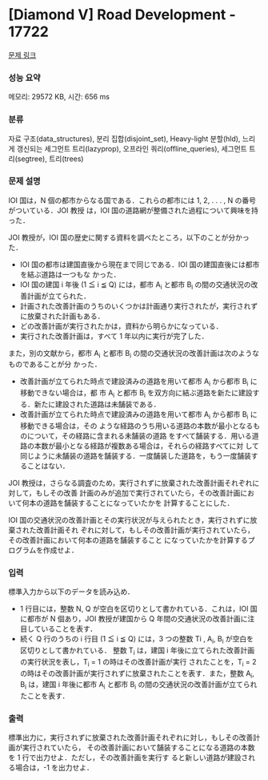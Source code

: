 # [Diamond V] Road Development - 17722 

[문제 링크](https://www.acmicpc.net/problem/17722) 

### 성능 요약

메모리: 29572 KB, 시간: 656 ms

### 분류

자료 구조(data_structures), 분리 집합(disjoint_set), Heavy-light 분할(hld), 느리게 갱신되는 세그먼트 트리(lazyprop), 오프라인 쿼리(offline_queries), 세그먼트 트리(segtree), 트리(trees)

### 문제 설명

<p>IOI 国は，N 個の都市からなる国である．これらの都市には 1, 2, . . . , N の番号がついている．JOI 教授 は，IOI 国の道路網が整備された過程について興味を持った．</p>

<p>JOI 教授が，IOI 国の歴史に関する資料を調べたところ，以下のことが分かった．</p>

<ul>
	<li>IOI 国の都市は建国直後から現在まで同じである．IOI 国の建国直後には都市を結ぶ道路は一つもな かった．</li>
	<li>IOI 国の建国 i 年後 (1 ≦ i ≦ Q) には，都市 A<sub>i</sub> と都市 B<sub>i</sub> の間の交通状況の改善計画が立てられた．</li>
	<li>計画された改善計画のうちのいくつかは計画通り実行されたが，実行されずに放棄された計画もある．</li>
	<li>どの改善計画が実行されたかは，資料から明らかになっている．</li>
	<li>実行された改善計画は，すべて 1 年以内に実行が完了した．</li>
</ul>

<p>また，別の文献から，都市 A<sub>i</sub> と都市 B<sub>i</sub> の間の交通状況の改善計画は次のようなものであることが分 かった．</p>

<ul>
	<li>改善計画が立てられた時点で建設済みの道路を用いて都市 A<sub>i</sub> から都市 B<sub>i</sub> に移動できない場合は，都 市 A<sub>i</sub> と都市 B<sub>i</sub> を双方向に結ぶ道路を新たに建設する．新たに建設された道路は未舗装である．</li>
	<li>改善計画が立てられた時点で建設済みの道路を用いて都市 A<sub>i</sub> から都市 B<sub>i</sub> に移動できる場合は，その ような経路のうち用いる道路の本数が最小となるものについて，その経路に含まれる未舗装の道路 をすべて舗装する．用いる道路の本数が最小となる経路が複数ある場合は，それらの経路すべてに対 して同じように未舗装の道路を舗装する．一度舗装した道路を，もう一度舗装することはない．</li>
</ul>

<p>JOI 教授は，さらなる調査のため，実行されずに放棄された改善計画それぞれに対して，もしその改善 計画のみが追加で実行されていたら，その改善計画において何本の道路を舗装することになっていたかを 計算することにした．</p>

<p>IOI 国の交通状況の改善計画とその実行状況が与えられたとき，実行されずに放棄された改善計画それ ぞれに対して，もしその改善計画が実行されていたら，その改善計画において何本の道路を舗装すること になっていたかを計算するプログラムを作成せよ．</p>

### 입력 

 <p>標準入力から以下のデータを読み込め．</p>

<ul>
	<li>1 行目には，整数 N, Q が空白を区切りとして書かれている．これは，IOI 国に都市が N 個あり，JOI 教授が建国から Q 年間の交通状況の改善計画に注目していることを表す．</li>
	<li>続く Q 行のうちの i 行目 (1 ≦ i ≦ Q) には，3 つの整数 Ti , A<sub>i</sub>, B<sub>i</sub> が空白を区切りとして書かれている． 整数 T<sub>i</sub> は，建国 i 年後に立てられた改善計画の実行状況を表し，T<sub>i</sub> = 1 の時はその改善計画が実行 されたことを，T<sub>i</sub> = 2 の時はその改善計画が実行されずに放棄されたことを表す．また，整数 A<sub>i</sub>, B<sub>i</sub> は，建国 i 年後に都市 A<sub>i</sub> と都市 B<sub>i</sub> の間の交通状況の改善計画が立てられたことを表す．</li>
</ul>

### 출력 

 <p>標準出力に，実行されずに放棄された改善計画それぞれに対し，もしその改善計画が実行されていたら， その改善計画において舗装することになる道路の本数を 1 行で出力せよ．ただし，その改善計画を実行す ると新しい道路が建設される場合は，-1 を出力せよ．</p>

